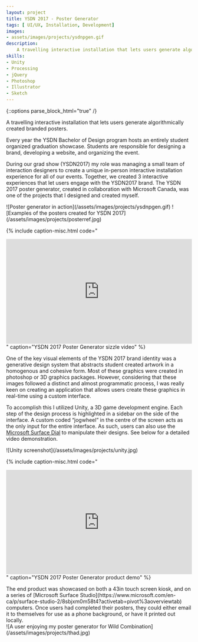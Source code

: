 ```yaml
---
layout: project
title: YSDN 2017 - Poster Generator
tags: [ UI/UX, Installation, Development]
images:
- assets/images/projects/ysdnpgen.gif
description:
    A travelling interactive installation that lets users generate algorithmically created branded posters.
skills:
- Unity
- Processing
- jQuery
- Photoshop
- Illustrator
- Sketch
---
```


{::options parse_block_html="true" /}

<div class="flex-wrapper post m-col">
<div class="flex-column _50 m-margin">
A travelling interactive installation that lets users generate algorithmically created branded posters.

Every year the YSDN Bachelor of Design program hosts an entirely student organized graduation showcase. Students are responsible for designing a brand, developing a website, and organizing the event.

During our grad show (YSDN2017) my role was managing a small team of interaction designers to create a unique in-person interactive installation experience for all of our events. Together, we created 3 interactive experiences that let users engage with the YSDN2017 brand. The YSDN 2017 poster generator, created in collaboration with Microsoft Canada, was one of the projects that I designed and created myself.
</div>
<div class="flex-column _50 m-margin">
![Poster generator in action](/assets/images/projects/ysdnpgen.gif)
![Examples of the posters created for YSDN 2017](/assets/images/projects/posterref.jpg)
</div>
</div>

{% include caption-misc.html
    code="<style>.embed-container { position: relative; padding-bottom: 56.25%; height: 0; overflow: hidden; max-width: 100%; } .embed-container iframe, .embed-container object, .embed-container embed { position: absolute; top: 0; left: 0; width: 100%; height: 100%; }</style><div class='embed-container'><iframe src='https://player.vimeo.com/video/216790570' frameborder='0' webkitAllowFullScreen mozallowfullscreen allowFullScreen></iframe></div>"
    caption="YSDN 2017 Poster Generator sizzle video"
%}

<div class="flex-wrapper post m-col">
<div class="flex-column _50 m-margin">
One of the key visual elements of the YSDN 2017 brand identity was a generative design system that abstracts student created artwork in a homogenous and cohesive form. Most of these graphics were created in photoshop or 3D graphics packages. However, considering that these images followed a distinct and almost programmatic process, I was really keen on creating an application that allows users create these graphics in real-time using a custom interface.

To accomplish this I utilized Unity, a 3D game development engine. Each step of the design process is highlighted in a sidebar on the side of the interface. A custom coded “jogwheel” in the centre of the screen acts as the only input for the entire interface. As such, users can also use the [Microsoft Surface Dial](https://www.microsoft.com/en-ca/p/surface-dial/925r551sktgn?activetab=pivot%3aoverviewtab) to manipulate their designs. See below for a detailed video demonstration.
</div>
<div class="flex-column _50 m-margin">
![Unity screenshot](/assets/images/projects/unity.jpg)
</div>
</div>

{% include caption-misc.html
    code="<style>.embed-container { position: relative; padding-bottom: 56.25%; height: 0; overflow: hidden; max-width: 100%; } .embed-container iframe, .embed-container object, .embed-container embed { position: absolute; top: 0; left: 0; width: 100%; height: 100%; }</style><div class='embed-container'><iframe src='https://player.vimeo.com/video/324874404' frameborder='0' webkitAllowFullScreen mozallowfullscreen allowFullScreen></iframe></div>"
    caption="YSDN 2017 Poster Generator product demo"
%}

<div class="flex-wrapper post m-col">
<div class="flex-column _50 m-margin">
The end product was showcased on both a 43in touch screen kiosk, and on a series of [Microsoft Surface Studio](https://www.microsoft.com/en-ca/p/surface-studio-2/8sbjxm0m58t4?activetab=pivot%3aoverviewtab) computers. Once users had completed their posters, they could either email it to themselves for use as a phone background, or have it printed out locally.
</div>
<div class="flex-column _50 m-margin">
![A user enjoying my poster generator for Wild Combination](/assets/images/projects/thad.jpg)
</div>
</div>